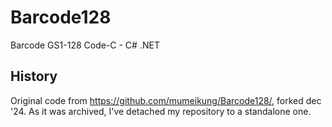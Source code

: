 # Barcode128
Barcode GS1-128 Code-C - C# .NET


## History
Original code from https://github.com/mumeikung/Barcode128/, forked dec '24. As it was archived, I've detached my repository to a standalone one.

